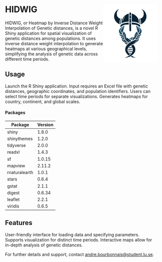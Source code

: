 # HIDWIG <img src="www/logo.png" alt="logo" width="181" align="right"/>
HIDWIG, or Heatmap by Inverse Distance Weight Interpolation of Genetic distances, is a novel R Shiny application for spatial visualization of genetic distances among populations. It uses inverse distance weight interpolation to generate heatmaps at various geographical levels, simplifying the analysis of genetic data across different time periods.

## Usage
Launch the R Shiny application.
Input requires an Excel file with genetic distances, geographic coordinates, and population identifiers.
Users can select time periods for separate visualizations.
Generates heatmaps for country, continent, and global scales.

#### Packages

| Package        | Version |
|----------------|---------|
| shiny          | 1.8.0   |
| shinythemes    | 1.2.0   |
| tidyverse      | 2.0.0   |
| readxl         | 1.4.3   |
| sf             | 1.0.15  |
| mapview        | 2.11.2  |
| rnaturalearth  | 1.0.1   |
| stars          | 0.6.4   |
| gstat          | 2.1.1   |
| digest         | 0.6.34  |
| leaflet        | 2.2.1   |
| viridis        | 0.6.5   |


## Features
User-friendly interface for loading data and specifying parameters.
Supports visualization for distinct time periods.
Interactive maps allow for in-depth analysis of genetic distances.


For further details and support, contact andre.bourbonnais@student.lu.se.
